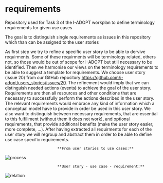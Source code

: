# requirements
Repository used for Task 3 of the I-ADOPT workplan to define terminology requirements for given use cases 

The goal is to distinguish single requirements as issues in this repository which than can be assigned to the user stories

As first step we try to refine a specific user story to be able to dervive requirments. Some of these requirments will be terminology related, others not, so those would be out of scope for I-ADOPT but still necessary to be identified. Then we harmonise our views on the terminology requirements to be able to suggest a template for requirements. We choose user story (issue 20) from our GitHub repository https://github.com/i-adopt/users_stories/issues/20. The refinement would imply that we can distinguish needed actions (events) to achieve the goal of the user story. Requirements are then all resources and other conditions that are necessary to successfully perform the actions described in the user story. The relevant requirements would embrace any kind of information which a conceptual model have to provide in order be used in this user story. We also want to distinguish between necessary requirements, that are essential to this fulfillment (without them it does not work), and optional requirements, that provide additional benefits (make the user story easier, more complete, ...). After having extracted all requirments for each of the user story we will regroup and abstract them in order to be able to define use case specific requirements.

                            **From user stories to use cases:**
![process](https://github.com/i-adopt/requirements/blob/master/from%20user%20stories%20to%20requirements.JPG)

                            **User story - use case - requirement:**
![relation](https://github.com/i-adopt/requirements/blob/master/user%20story_use%20case_requirement.JPG)
